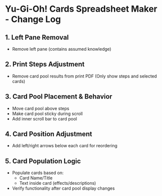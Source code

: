 # Yu-Gi-Oh! Cards Spreadsheet Maker - Change Log

## 1. Left Pane Removal
- Remove left pane (contains assumed knowledge)

## 2. Print Steps Adjustment
- Remove card pool results from print PDF
  (Only show steps and selected cards)

## 3. Card Pool Placement & Behavior
- Move card pool above steps
- Make card pool sticky during scroll
- Add inner scroll bar to card pool

## 4. Card Position Adjustment
- Add left/right arrows below each card for reordering

## 5. Card Population Logic
- Populate cards based on:
  - Card Name/Title
  - Text inside card (effects/descriptions)
- Verify functionality after card pool display changes